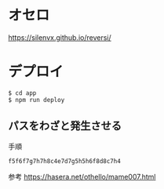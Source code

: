 # オセロ
https://silenvx.github.io/reversi/

# デプロイ
```
$ cd app
$ npm run deploy
```

## パスをわざと発生させる
手順
```
f5f6f7g7h7h8c4e7d7g5h5h6f8d8c7h4
```
参考 https://hasera.net/othello/mame007.html
